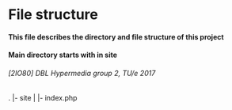 # File structure
#### This file describes the directory and file structure of this project
#### Main directory starts with in site
###### [2IO80] DBL Hypermedia group 2, TU/e 2017

.
|- site
| |- index.php

